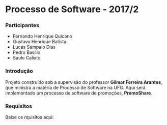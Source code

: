 # Processo de Software - 2017/2

### Participantes
* Fernando Henrique Quicano
* Gustavo Henrique Batista
* Lucas Sampaio Dias
* Pedro Basílio
* Saulo Calixto

### Introdução
Projeto construído sob a supervisão do professor **Gilmar Ferreira Arantes**, que ministra a matéria de Processo de Software na UFG.
Aqui será implementado um processo de software de promoções, **PromoShare**.

### Requisitos
Baixe os rquisitos aqui:
